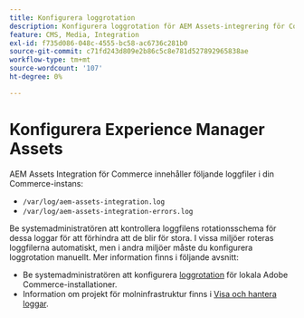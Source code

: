 ```yaml
---
title: Konfigurera loggrotation
description: Konfigurera loggrotation för AEM Assets-integrering för Commerce.
feature: CMS, Media, Integration
exl-id: f735d086-048c-4555-bc58-ac6736c281b0
source-git-commit: c71fd243d809e2b86c5c8e781d527892965838ae
workflow-type: tm+mt
source-wordcount: '107'
ht-degree: 0%

---
```


# Konfigurera Experience Manager Assets

AEM Assets Integration för Commerce innehåller följande loggfiler i din Commerce-instans:

- `/var/log/aem-assets-integration.log`
- `/var/log/aem-assets-integration-errors.log`

Be systemadministratören att kontrollera loggfilens rotationsschema för dessa loggar för att förhindra att de blir för stora. I vissa miljöer roteras loggfilerna automatiskt, men i andra miljöer måste du konfigurera loggrotation manuellt. Mer information finns i följande avsnitt:

- Be systemadministratören att konfigurera [loggrotation](https://experienceleague.adobe.com/docs/commerce-operations/installation-guide/next-steps/configuration.html#server-settings) för lokala Adobe Commerce-installationer.
- Information om projekt för molninfrastruktur finns i [Visa och hantera loggar](https://experienceleague.adobe.com/docs/commerce-cloud-service/user-guide/develop/test/log-locations.html).
